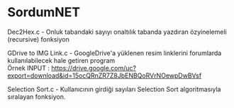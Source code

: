 # SordumNET
Dec2Hex.c            - Onluk tabandaki sayıyı onaltılık tabanda yazdıran özyinelemeli (recursive) fonksiyon

GDrive to IMG Link.c - GoogleDrive'a yüklenen resim linklerini forumlarda kullanılabilecek hale getiren program  
Örnek INPUT          : https://drive.google.com/uc?export=download&id=15ocQRnZR7Z8JbENBQoRVrNOewpDwBVsf

Selection Sort.c     - Kullanıcının girdiği sayıları Selection Sort algoritmasıyla sıralayan fonksiyon.
